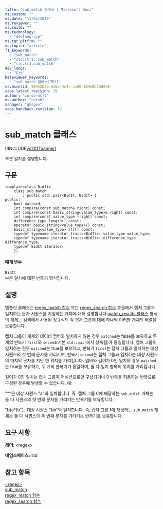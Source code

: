 ```yaml
---
title: "sub_match 클래스 | Microsoft Docs"
ms.custom: ""
ms.date: "11/04/2016"
ms.reviewer: ""
ms.suite: ""
ms.technology: 
  - "devlang-cpp"
ms.tgt_pltfrm: ""
ms.topic: "article"
f1_keywords: 
  - "sub_match"
  - "std::tr1::sub_match"
  - "std.tr1.sub_match"
dev_langs: 
  - "C++"
helpviewer_keywords: 
  - "sub_match 클래스[TR1]"
ms.assetid: 804e2b9e-d16a-4c4c-ac60-024e0b2dd0e8
caps.latest.revision: 19
author: "corob-msft"
ms.author: "corob"
manager: "ghogen"
caps.handback.revision: 19
---
```

# sub_match 클래스
[!INCLUDE[vs2017banner](../assembler/inline/includes/vs2017banner.md)]

부분 일치를 설명합니다.  
  
## 구문  
  
```  
template<class BidIt>  
    class sub_match  
        : public std::pair<BidIt, BidIt> {  
public:  
    bool matched;  
    int compare(const sub_match& right) const;  
    int compare(const basic_string<value_type>& right) const;  
    int compare(const value_type *right) const;  
    difference_type length() const;  
    operator basic_string<value_type>() const;  
    basic_string<value_type> str() const;  
    typedef typename iterator_traits<BidIt>::value_type value_type;  
    typedef typename iterator_traits<BidIt>::difference_type difference_type;  
    typedef BidIt iterator;  
    };  
```  
  
#### 매개 변수  
 `BidIt`  
 부분 일치에 대한 반복기 형식입니다.  
  
## 설명  
 템플릿 클래스는 [regex\_match 함수](../Topic/regex_match%20Function.md) 또는 [regex\_search 함수](../Topic/regex_search%20Function.md) 호출에서 캡처 그룹과 일치하는 문자 시퀀스를 지정하는 개체에 대해 설명합니다.[match\_results 클래스](../standard-library/match-results-class.md) 형식의 개체는 검색에서 사용된 정규식의 각 캡처 그룹에 대해 하나씩 이러한 개체의 배열을 보유합니다.  
  
 캡처 그룹이 개체의 데이터 멤버와 일치하지 않는 경우 `matched`는 false를 보유하고 두 개의 반복기 `first`와 `second`\(기본 `std::pair`에서 상속됨\)가 동일합니다. 캡처 그룹이 일치하는 경우 `matched`는 true를 보유하고, 반복기 `first`는 캡처 그룹과 일치하는 대상 시퀀스의 첫 번째 문자를 가리키며, 반복기 `second`는 캡처 그룹과 일치하는 대상 시퀀스의 마지막 문자를 지난 한 위치를 가리킵니다. 멤버와 길이가 0인 일치의 경우 `matched`는 true를 보유하고, 두 개의 반복기가 동일하며, 둘 다 일치 항목의 위치를 가리킵니다.  
  
 길이가 0인 일치는 캡처 그룹이 어설션으로만 구성되거나 0 반복을 허용하는 반복으로 구성된 경우에 발생할 수 있습니다. 예:  
  
 "^"은 대상 시퀀스 "a"와 일치합니다. 즉, 캡처 그룹 0에 해당하는 `sub_match` 개체는 둘 다 시퀀스의 첫 번째 문자를 가리키는 반복기를 보유합니다.  
  
 "b\(a\*\)b"는 대상 시퀀스 "bb"와 일치합니다. 즉, 캡처 그룹 1에 해당하는 `sub_match` 개체는 둘 다 시퀀스의 두 번째 문자를 가리키는 반복기를 보유합니다.  
  
## 요구 사항  
 **헤더:** \<regex\>  
  
 **네임스페이스:** std  
  
## 참고 항목  
 [\<regex\>](../standard-library/regex.md)   
 [sub\_match](../standard-library/sub-match-class.md)   
 [regex\_match 함수](../Topic/regex_match%20Function.md)   
 [regex\_search 함수](../Topic/regex_search%20Function.md)